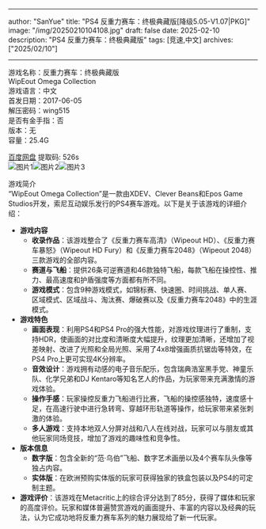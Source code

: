 
---
author: "SanYue"
title: "PS4 反重力赛车：终极典藏版[降级5.05-V1.07|PKG]"
image: "/img/20250210104108.jpg"
draft: false
date: 2025-02-10
description: "PS4 反重力赛车：终极典藏版"
tags: [竞速,中文]
archives: ["2025/02/10"]

---

游戏名称：反重力赛车：终极典藏版   
WipEout Omega Collection    
游戏语言：中文  
首发日期：2017-06-05  
解压密码：wing515  
是否有金手指：否  
版本：无   
容量：25.4G

[百度网盘](https://pan.baidu.com/s/1GiedW3o2jrqTzORtb0FxnQ) 提取码: 526s  
![图片1](/img/158564.jpg)![图片2](/img/b5d731.jpg)![图片3](/img/d4edc2.jpg)  

游戏简介  
“WipEout Omega Collection”是一款由XDEV、Clever Beans和Epos Game Studios开发，索尼互动娱乐发行的PS4赛车游戏。以下是关于该游戏的详细介绍：
- **游戏内容**
    - **收录作品**：该游戏整合了《反重力赛车高清》（Wipeout HD）、《反重力赛车暴怒》（Wipeout HD Fury）和《反重力赛车2048》（Wipeout 2048）三款游戏的全部内容。
    - **赛道与飞船**：提供26条可逆赛道和46款独特飞船，每款飞船在操控性、推力、最高速度和护盾强度等方面都有所不同。
    - **游戏模式**：包含9种游戏模式，如锦标赛、快速圈、时间挑战、单人赛、区域模式、区域战斗、淘汰赛、爆破赛以及《反重力赛车2048》中的生涯模式。
- **游戏特色**
    - **画面表现**：利用PS4和PS4 Pro的强大性能，对游戏纹理进行了重制，支持HDR，使画面的对比度和清晰度大幅提升，纹理更加清晰，还增加了视差映射、改进了光照和全局光照、采用了4x8增强画质抗锯齿等特效，在PS4 Pro上更可实现4K分辨率。
    - **音效设计**：游戏拥有动感的电子音乐配乐，包含瑞典浩室黑手党、神童乐队、化学兄弟和DJ Kentaro等知名艺人的作品，为玩家带来充满激情的游戏体验。
    - **操作手感**：玩家操控反重力飞船进行比赛，飞船的操控感独特，速度感十足，在高速行驶中进行急转弯、穿越环形轨道等操作，给玩家带来紧张刺激的体验。
    - **多人游戏**：支持本地双人分屏对战和八人在线对战，玩家可以与朋友或其他玩家同场竞技，增加了游戏的趣味性和竞争性。
- **版本信息**
    - **数字版**：包含全新的“范·乌伯”飞船、数字艺术画册以及4个赛车队头像等独占内容。
    - **实体版**：在欧洲预购实体版的玩家可获得独家的铁盒包装以及PS4的可定制主题。
- **游戏评价**：该游戏在Metacritic上的综合评分达到了85分，获得了媒体和玩家的高度评价。玩家和媒体普遍赞赏游戏的画面提升、丰富的内容以及经典的玩法，认为它成功地将反重力赛车系列的魅力展现给了新一代玩家。


